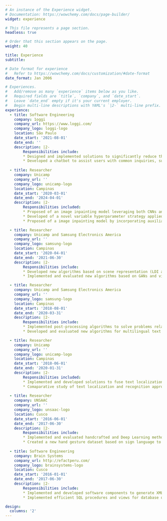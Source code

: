 ```yaml
---
# An instance of the Experience widget.
# Documentation: https://wowchemy.com/docs/page-builder/
widget: experience

# This file represents a page section.
headless: true

# Order that this section appears on the page.
weight: 40

title: Experience
subtitle:

# Date format for experience
#   Refer to https://wowchemy.com/docs/customization/#date-format
date_format: Jan 2006

# Experiences.
#   Add/remove as many `experience` items below as you like.
#   Required fields are `title`, `company`, and `date_start`.
#   Leave `date_end` empty if it's your current employer.
#   Begin multi-line descriptions with YAML's `|2-` multi-line prefix.
experience:
  - title: Software Engineering
    company: 1oggi
    company_url: https://www.loggi.com/
    company_logo: loggi-logo
    location: São Paulo
    date_start: '2021-08-01'
    date_end: ''
    description: |2-
        Responsibilities include:
        * Designed and implemented solutions to significantly reduce the time required to declare damaged packages, achieving a 10x improvement compared to the manual process. The new application uses machine learning for text detection to determine if a package is damaged, cloud storage via Amazon S3 to store damaged package photos, and programming languages like Python and JavaScript for development.
        * Developed a chatbot to assist users with common inquiries, such as tracking missing packages and monitoring packages in progress. The chatbot improved response times by 5x compared to manual handling, enhancing customer satisfaction and operational efficiency.
        
  - title: Researcher
    company: Unicamp
    company_url: ''
    company_logo: unicamp-logo
    location: Campinas
    date_start: '2020-03-01'
    date_end: '2024-04-01'
    description: |2-
        Responsibilities included:
        * Proposed of an image inpainting model leveraging both CNNs and transformers to address challenges posed by large missing regions, this proposal achieved competitive results in comparison with state-of-the-art methods.
        * Developed of a novel variable hyperparameter strategy applied to the transformer to reduce the computational complexity. We achieved superior results in efficiency in comparison with recent methods, 3x times more efficient.
        * Proposed of a image inpainting model by incorporating auxiliary information from the pencil sketch domain, aiming to deal with structural and textural inconsistencies. We achieved best results in some datasets like celebA and Paris StreetView datasets, and competitive resuls in Places 365 dataset.

  - title: Researcher
    company: Unicamp and Samsung Electronics America
    company_url: ''
    company_logo: samsung-logo
    location: Campinas
    date_start: '2020-04-01'
    date_end: '2021-06-30'
    description: |2-
        Responsibilities include:
        * Developed new algorithms based on scene representation (LDI and MPI) for the generation of parallax effect motion using a single image, achieving to propose a new light scene representation for restricted scenarios (e.g. cell phones). We published an paper related to our proposal using LDI and MPI, achieving competitive results with recent methods based on MPI and parallax effect motion.
        * Implemented and evaluated new algorithms based on GANs and visual transformers for image inpainting, achieving competitive results in comparison with state-of-the-art methods.

  - title: Researcher
    company: Unicamp and Samsung Electronics America
    company_url: ''
    company_logo: samsung-logo
    location: Campinas
    date_start: '2018-08-01'
    date_end: '2020-03-31'
    description: |2-
        Responsibilities include:
        * Implemented post-processing algorithms to solve problems related to text localization methods using Tesseract OCR, improving the accuracy by 4% in comparison with state-of-the-art methods.
        * Developed and evaluated new algorithms for multilingual text localization and recognition in images on devices with low computational cost.  

  - title: Researcher
    company: Unicamp
    company_url: ''
    company_logo: unicamp-logo
    location: Campinas
    date_start: '2018-06-01'
    date_end: '2020-01-31'
    description: |2-
        Responsibilities included:
        * Implemented and developed solutions to fuse text localization results using genetic algorithms (GP), achieving 5% when compared to several baselines.
        * Comaparative study of text localization and recognition approaches for restricted computing scenarios (e.g. mobile devices).  
        
  - title: Researcher
    company: UNSAAC
    company_url: ''
    company_logo: unsaac-logo
    location: Cusco
    date_start: '2016-06-01'
    date_end: '2017-06-30'
    description: |2-
        Responsibilities include:
        * Implemented and evaluated handcrafted and Deep Learning methods to detect and classify hand gesture images under different environments, achieving an accuracy of 96%.
        * Created a new hand gesture dataset based on sign language to train and test our hand gesture detection and classification method.
   
  - title: Software Engineering
    company: Brain Systems
    company_url: http://efactperu.com/
    company_logo: brainsystems-logo
    location: Cusco
    date_start: '2016-01-01'
    date_end: '2017-06-30'
    description: |2-
        Responsibilities include:
        * Implemented and developed software components to generate XML files and PDF reports of purchases and sales for the electronic invoicing project (BS EFACT), managing to be one of the first companies in the city (Cusco) on generating electronic invoicing in the market.
        * Implemented efficient SQL procedures and views for database queries.

design:
  columns: '2'
---
```

